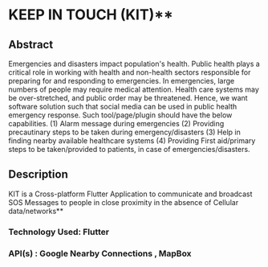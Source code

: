 # KEEP IN TOUCH (KIT)**<br>

## Abstract <br>
Emergencies and disasters impact population's health. Public health plays a critical role in working with health and non-health sectors responsible for preparing for and responding to emergencies. In emergencies, large numbers of people may require medical attention. Health care systems may be over-stretched, and public order may be threatened. Hence, we want software solution such that social media can be used in public health emergency response. Such tool/page/plugin should have the below capabilities. (1) Alarm message during emergencies (2) Providing precautinary steps to be taken during emergency/disasters (3) Help in finding nearby available healthcare systems (4) Providing First aid/primary steps to be taken/provided to patients, in case of emergencies/disasters.<br>

## Description<br>
KIT is a Cross-platform Flutter Application to communicate and broadcast SOS Messages to people in close proximity in the absence of Cellular data/networks**<br>

### Technology Used: Flutter
### API(s) : Google Nearby Connections , MapBox




